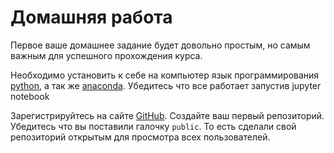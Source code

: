 # Домашняя работа

Первое ваше домашнее задание будет довольно простым, но самым важным для успешного прохождения курса. 

Необходимо установить к себе на компьютер язык программирования [python](https://www.python.org/downloads/), а так же [anaconda](https://www.anaconda.com/). Убедитесь что все работает запустив jupyter notebook

Зарегистрируйтесь на сайте [GitHub](https://github.com/). Создайте ваш первый репозиторий. Убедитесь что вы поставили галочку `public`. То есть сделали свой репозиторий открытым для просмотра всех пользователей.

